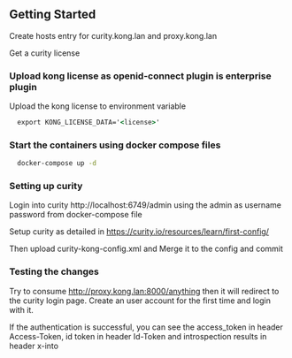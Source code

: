 ## Getting Started

Create hosts entry for curity.kong.lan and proxy.kong.lan 

Get a curity license

### Upload kong license as openid-connect plugin is enterprise plugin
Upload the kong license to environment variable 

```cmd
  export KONG_LICENSE_DATA='<license>'
```

### Start the containers using docker compose files

```cmd
  docker-compose up -d
```

### Setting up curity

Login into curity http://localhost:6749/admin using the admin as username password from docker-compose file

Setup curity as detailed in https://curity.io/resources/learn/first-config/

Then upload curity-kong-config.xml and Merge it to the config and commit

### Testing the changes

Try to consume http://proxy.kong.lan:8000/anything then it will redirect to the curity login page. Create an user account for the first time and login with it. 

If the authentication is successful, you can see the access_token in header Access-Token, id token in header Id-Token and introspection results in header x-into
